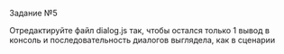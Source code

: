 Задание №5

Отредактируйте файл dialog.js так, чтобы остался только 1 вывод в консоль и последовательность диалогов выглядела, как в сценарии

